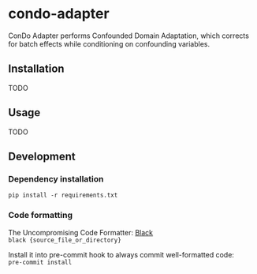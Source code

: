 # condo-adapter

ConDo Adapter performs Confounded Domain Adaptation, which corrects for
batch effects while conditioning on confounding variables.

## Installation
TODO

## Usage
TODO

## Development
### Dependency installation
```pip install -r requirements.txt```

### Code formatting
The Uncompromising Code Formatter: [Black](https://github.com/psf/black)  
```black {source_file_or_directory}```  

Install it into pre-commit hook to always commit well-formatted code:  
```pre-commit install```

